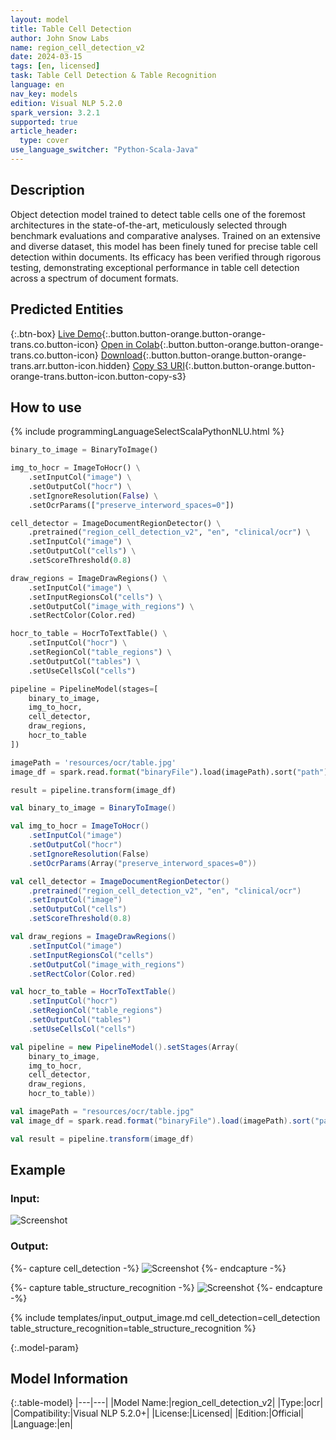 ```yaml
---
layout: model
title: Table Cell Detection
author: John Snow Labs
name: region_cell_detection_v2
date: 2024-03-15
tags: [en, licensed]
task: Table Cell Detection & Table Recognition
language: en
nav_key: models
edition: Visual NLP 5.2.0
spark_version: 3.2.1
supported: true
article_header:
  type: cover
use_language_switcher: "Python-Scala-Java"
---
```


## Description

Object detection model trained to detect table cells one of the foremost architectures in the state-of-the-art, meticulously selected through benchmark evaluations and comparative analyses. Trained on an extensive and diverse dataset, this model has been finely tuned for precise table cell detection within documents. Its efficacy has been verified through rigorous testing, demonstrating exceptional performance in table cell detection across a spectrum of document formats.


## Predicted Entities

{:.btn-box}
[Live Demo](https://demo.johnsnowlabs.com/ocr/IMAGE_REGION_CELL_DETECTION/){:.button.button-orange.button-orange-trans.co.button-icon}
[Open in Colab](https://colab.research.google.com/github/JohnSnowLabs/spark-ocr-workshop/blob/master/jupyter/SparkOcrImageTableRecognitionWHOCR.ipynb){:.button.button-orange.button-orange-trans.co.button-icon}
[Download](https://s3.amazonaws.com/auxdata.johnsnowlabs.com/clinical/ocr/region_cell_detection_v2_en_5.2.0_3.0_1707370970000.zip){:.button.button-orange.button-orange-trans.arr.button-icon.hidden}
[Copy S3 URI](s3://auxdata.johnsnowlabs.com/clinical/ocr/region_cell_detection_v2_en_5.2.0_3.0_1707370970000.zip){:.button.button-orange.button-orange-trans.button-icon.button-copy-s3}

## How to use

<div class="tabs-box" markdown="1">
{% include programmingLanguageSelectScalaPythonNLU.html %}

```python
binary_to_image = BinaryToImage()

img_to_hocr = ImageToHocr() \
    .setInputCol("image") \
    .setOutputCol("hocr") \
    .setIgnoreResolution(False) \
    .setOcrParams(["preserve_interword_spaces=0"])

cell_detector = ImageDocumentRegionDetector() \
    .pretrained("region_cell_detection_v2", "en", "clinical/ocr") \
    .setInputCol("image") \
    .setOutputCol("cells") \
    .setScoreThreshold(0.8)

draw_regions = ImageDrawRegions() \
    .setInputCol("image") \
    .setInputRegionsCol("cells") \
    .setOutputCol("image_with_regions") \
    .setRectColor(Color.red)

hocr_to_table = HocrToTextTable() \
    .setInputCol("hocr") \
    .setRegionCol("table_regions") \
    .setOutputCol("tables") \
    .setUseCellsCol("cells")

pipeline = PipelineModel(stages=[
    binary_to_image,
    img_to_hocr,
    cell_detector,
    draw_regions,
    hocr_to_table
])

imagePath = 'resources/ocr/table.jpg'
image_df = spark.read.format("binaryFile").load(imagePath).sort("path")

result = pipeline.transform(image_df)
```
```scala
val binary_to_image = BinaryToImage()

val img_to_hocr = ImageToHocr()
    .setInputCol("image")
    .setOutputCol("hocr")
    .setIgnoreResolution(False)
    .setOcrParams(Array("preserve_interword_spaces=0"))

val cell_detector = ImageDocumentRegionDetector()
    .pretrained("region_cell_detection_v2", "en", "clinical/ocr")
    .setInputCol("image")
    .setOutputCol("cells")
    .setScoreThreshold(0.8)

val draw_regions = ImageDrawRegions()
    .setInputCol("image")
    .setInputRegionsCol("cells")
    .setOutputCol("image_with_regions")
    .setRectColor(Color.red)

val hocr_to_table = HocrToTextTable()
    .setInputCol("hocr")
    .setRegionCol("table_regions")
    .setOutputCol("tables")
    .setUseCellsCol("cells")

val pipeline = new PipelineModel().setStages(Array(
    binary_to_image,
    img_to_hocr,
    cell_detector,
    draw_regions,
    hocr_to_table))

val imagePath = "resources/ocr/table.jpg"
val image_df = spark.read.format("binaryFile").load(imagePath).sort("path")

val result = pipeline.transform(image_df)
```

</div>


## Example

### Input:
![Screenshot](/assets/images/examples_ocr/table_celldetector_input.png)

### Output:
{%- capture cell_detection -%}
![Screenshot](/assets/images/examples_ocr/table_celldetector_v2_cells.png)
{%- endcapture -%}

{%- capture table_structure_recognition -%}
![Screenshot](/assets/images/examples_ocr/table_celldetector_v2_tsr.png)
{%- endcapture -%}


{% include templates/input_output_image.md
cell_detection=cell_detection
table_structure_recognition=table_structure_recognition
%}



{:.model-param}
## Model Information

{:.table-model}
|---|---|
|Model Name:|region_cell_detection_v2|
|Type:|ocr|
|Compatibility:|Visual NLP 5.2.0+|
|License:|Licensed|
|Edition:|Official|
|Language:|en|

